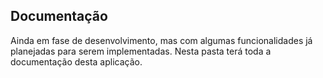## Documentação

Ainda em fase de desenvolvimento, mas com algumas funcionalidades já planejadas para serem implementadas. Nesta pasta terá toda a documentação desta aplicação.
